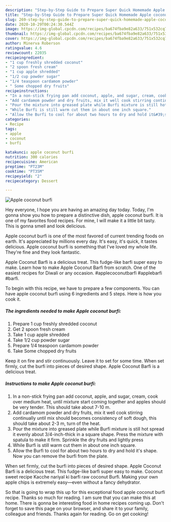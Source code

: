 ```yaml
---
description: "Step-by-Step Guide to Prepare Super Quick Homemade Apple coconut burfi"
title: "Step-by-Step Guide to Prepare Super Quick Homemade Apple coconut burfi"
slug: 269-step-by-step-guide-to-prepare-super-quick-homemade-apple-coconut-burfi
date: 2020-10-29T00:24:30.544Z
image: https://img-global.cpcdn.com/recipes/ba674fba9e82a633/751x532cq70/apple-coconut-burfi-recipe-main-photo.jpg
thumbnail: https://img-global.cpcdn.com/recipes/ba674fba9e82a633/751x532cq70/apple-coconut-burfi-recipe-main-photo.jpg
cover: https://img-global.cpcdn.com/recipes/ba674fba9e82a633/751x532cq70/apple-coconut-burfi-recipe-main-photo.jpg
author: Minerva Roberson
ratingvalue: 4.6
reviewcount: 22035
recipeingredient:
- "1 cup freshly shredded coconut"
- "2 spoon fresh cream"
- "1 cup apple shredded"
- "1/2 cup powder sugar"
- "1/4 teaspoon cardamom powder"
- " Some chopped dry fruits"
recipeinstructions:
- "In a non-stick frying pan add coconut, apple, and sugar, cream, cook over medium heat, until mixture start coming together and apples should be very tender. This should take about 7-10 m."
- "Add cardamom powder and dry fruits, mix it well cook stirring continually until mix should becomes consistency of soft dough, this should take about 2-3 m, turn of the heat."
- "Pour the mixture into greased plate while Burfi mixture is still hot spread it evenly about 3/4-inch-thick in a square shape. Press the mixture with spatula to make it firm. Sprinkle the dry fruits and lightly press"
- "While Burfi is still warm cut them in about one inch square."
- "Allow the Burfi to cool for about two hours to dry and hold it&#39;s shape. Now you can remove the burfi from the plate."
categories:
- Recipe
tags:
- apple
- coconut
- burfi

katakunci: apple coconut burfi 
nutrition: 300 calories
recipecuisine: American
preptime: "PT23M"
cooktime: "PT35M"
recipeyield: "2"
recipecategory: Dessert

---
```



![Apple coconut burfi](https://img-global.cpcdn.com/recipes/ba674fba9e82a633/751x532cq70/apple-coconut-burfi-recipe-main-photo.jpg)

Hey everyone, I hope you are having an amazing day today. Today, I'm gonna show you how to prepare a distinctive dish, apple coconut burfi. It is one of my favorites food recipes. For mine, I will make it a little bit tasty. This is gonna smell and look delicious.

Apple coconut burfi is one of the most favored of current trending foods on earth. It's appreciated by millions every day. It's easy, it's quick, it tastes delicious. Apple coconut burfi is something that I've loved my whole life. They're fine and they look fantastic.

Apple Coconut Barfi is a delicious treat. This fudge-like barfi super easy to make. Learn how to make Apple Coconut Barfi from scratch. One of the easiest recipes for Diwali or any occasion. #applecoconutbarfi #applebarfi #barfi.


To begin with this recipe, we have to prepare a few components. You can have apple coconut burfi using 6 ingredients and 5 steps. Here is how you cook it.

<!--inarticleads1-->

##### The ingredients needed to make Apple coconut burfi:

1. Prepare 1 cup freshly shredded coconut
1. Get 2 spoon fresh cream
1. Take 1 cup apple shredded
1. Take 1/2 cup powder sugar
1. Prepare 1/4 teaspoon cardamom powder
1. Take  Some chopped dry fruits


Keep it on fire and stir continuously. Leave it to set for some time. When set firmly, cut the burfi into pieces of desired shape. Apple Coconut Barfi is a delicious treat. 

<!--inarticleads2-->

##### Instructions to make Apple coconut burfi:

1. In a non-stick frying pan add coconut, apple, and sugar, cream, cook over medium heat, until mixture start coming together and apples should be very tender. This should take about 7-10 m.
1. Add cardamom powder and dry fruits, mix it well cook stirring continually until mix should becomes consistency of soft dough, this should take about 2-3 m, turn of the heat.
1. Pour the mixture into greased plate while Burfi mixture is still hot spread it evenly about 3/4-inch-thick in a square shape. Press the mixture with spatula to make it firm. Sprinkle the dry fruits and lightly press
1. While Burfi is still warm cut them in about one inch square.
1. Allow the Burfi to cool for about two hours to dry and hold it&#39;s shape. Now you can remove the burfi from the plate.


When set firmly, cut the burfi into pieces of desired shape. Apple Coconut Barfi is a delicious treat. This fudge-like barfi super easy to make. Coconut sweet recipe Kacche nariyal ki barfi raw coconut Burfi. Making your own apple chips is extremely easy—even without a fancy dehydrator. 

So that is going to wrap this up for this exceptional food apple coconut burfi recipe. Thanks so much for reading. I am sure that you can make this at home. There is gonna be interesting food in home recipes coming up. Don't forget to save this page on your browser, and share it to your family, colleague and friends. Thanks again for reading. Go on get cooking!
